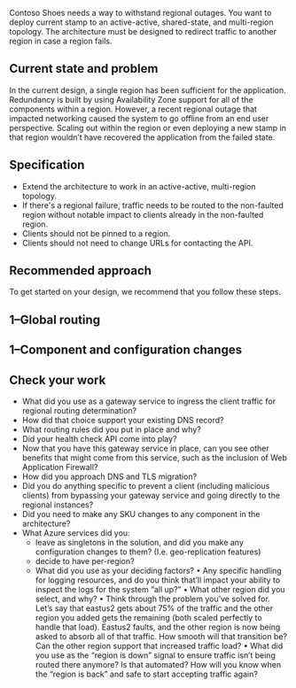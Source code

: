 Contoso Shoes needs a way to withstand regional outages. You want to deploy current stamp to an active-active, shared-state, and multi-region topology. The architecture must be designed to redirect traffic to another region in case a region fails.  

## Current state and problem

In the current design, a single region has been sufficient for the application. Redundancy is built by using Availability Zone support for all of the components within a region. However, a recent regional outage that impacted networking caused the system to go offline from an end user perspective. Scaling out within the region or even deploying a new stamp in that region wouldn’t have recovered the application from the failed state.

## Specification

- Extend the architecture to work in an active-active, multi-region topology. 
- If there's a regional failure, traffic needs to be routed to the non-faulted region without notable impact to clients already in the non-faulted region. 
- Clients should not be pinned to a region. 
- Clients should not need to change URLs for contacting the API. 

## Recommended approach
To get started on your design, we recommend that you follow these steps.

## 1&ndash;Global routing

## 1&ndash;Component and configuration changes

## Check your work
- What did you use as a gateway service to ingress the client traffic for regional routing determination?
- How did that choice support your existing DNS record?
- What routing rules did you put in place and why?
- Did your health check API come into play?
- Now that you have this gateway service in place, can you see other benefits that might come from this service, such as the inclusion of Web Application Firewall?
- How did you approach DNS and TLS migration?
- Did you do anything specific to prevent a client (including malicious clients) from bypassing your gateway service and going directly to the regional instances?
- Did you need to make any SKU changes to any component in the architecture?
- What Azure services did you:
    - leave as singletons in the solution, and did you make any configuration changes to them? (I.e. geo-replication features)
    - decide to have per-region?
    - What did you use as your deciding factors?
•	Any specific handling for logging resources, and do you think that’ll impact your ability to inspect the logs for the system “all up?”
•	What other region did you select, and why?
•	Think through the problem you’ve solved for. Let’s say that eastus2 gets about 75% of the traffic and the other region you added gets the remaining (both scaled perfectly to handle that load).  Eastus2 faults, and the other region is now being asked to absorb all of that traffic. How smooth will that transition be? Can the other region support that increased traffic load?
•	What did you use as the “region is down” signal to ensure traffic isn’t being routed there anymore? Is that automated? How will you know when the “region is back” and safe to start accepting traffic again?
